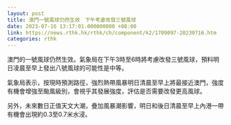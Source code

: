 ```yaml
---
layout: post
title: 澳門一號風球仍然生效　下午考慮改發三號風球
date: 2023-07-16 13:17:01.000000000 +08:00
link: https://news.rthk.hk/rthk/ch/component/k2/1709097-20230716.htm
categories: rthk
---
```


澳門的一號風球仍然生效。氣象局在下午3時至6時將考慮改發三號風球，預料明日凌晨至早上發出八號風球的可能性是中等。

氣象局表示，按現時預測路徑，強烈熱帶風暴明日清晨至早上將最接近澳門，強度有機會增強至颱風級別，會視乎其發展強度，評估是否需要改發更高風球。

另外，未來數日正值天文大潮，疊加風暴潮影響，明日和後日清晨至早上內港一帶有機會出現約0.3至0.7米水浸。

